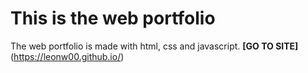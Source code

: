 # This is the web portfolio
The web portfolio is made with html, css and javascript. 
**[GO TO SITE]**(https://leonw00.github.io/)
